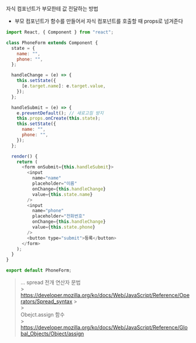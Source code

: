 자식 컴포넌트가 부모한테 값 전달하는 방법

- 부모 컴포넌트가 함수를 만들어서 자식 컴포넌트를 호출할 때 props로 넘겨준다

```js
import React, { Component } from "react";

class PhoneForm extends Component {
  state = {
    name: "",
    phone: "",
  };

  handleChange = (e) => {
    this.setState({
      [e.target.name]: e.target.value,
    });
  };

  handleSubmit = (e) => {
    e.preventDefault(); // 새로고침 방지
    this.props.onCreate(this.state);
    this.setState({
      name: "",
      phone: "",
    });
  };

  render() {
    return (
      <form onSubmit={this.handleSubmit}>
        <input
          name="name"
          placeholder="이름"
          onChange={this.handleChange}
          value={this.state.name}
        />
        <input
          name="phone"
          placeholder="전화번호"
          onChange={this.handleChange}
          value={this.state.phone}
        />
        <button type="submit">등록</button>
      </form>
    );
  }
}

export default PhoneForm;
```

> ... spread 전개 연산자 문법<br/> > https://developer.mozilla.org/ko/docs/Web/JavaScript/Reference/Operators/Spread_syntax ></br> ></br>
> Obejct.assign 함수<br/> > https://developer.mozilla.org/ko/docs/Web/JavaScript/Reference/Global_Objects/Object/assign
